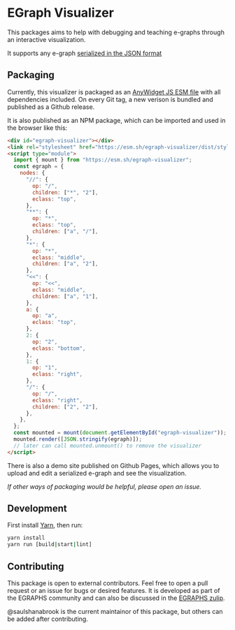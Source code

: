 # EGraph Visualizer

This packages aims to help with debugging and teaching e-graphs through an interactive visualization.

It supports any e-graph [serialized in the JSON format](https://github.com/egraphs-good/egraph-serialize/)

## Packaging

Currently, this visualizer is packaged as an [AnyWidget JS ESM file](https://anywidget.dev/) with all dependencies included.
On every Git tag, a new verison is bundled and published as a Github release.

It is also published as an NPM package, which can be imported and used in the browser like this:

```html
<div id="egraph-visualizer"></div>
<link rel="stylesheet" href="https://esm.sh/egraph-visualizer/dist/style.css" />
<script type="module">
  import { mount } from "https://esm.sh/egraph-visualizer";
  const egraph = {
    nodes: {
      "//": {
        op: "/",
        children: ["*", "2"],
        eclass: "top",
      },
      "**": {
        op: "*",
        eclass: "top",
        children: ["a", "/"],
      },
      "*": {
        op: "*",
        eclass: "middle",
        children: ["a", "2"],
      },
      "<<": {
        op: "<<",
        eclass: "middle",
        children: ["a", "1"],
      },
      a: {
        op: "a",
        eclass: "top",
      },
      2: {
        op: "2",
        eclass: "bottom",
      },
      1: {
        op: "1",
        eclass: "right",
      },
      "/": {
        op: "/",
        eclass: "right",
        children: ["2", "2"],
      },
    },
  };
  const mounted = mount(document.getElementById("egraph-visualizer"));
  mounted.render([JSON.stringify(egraph)]);
  // later can call mounted.unmount() to remove the visualizer
</script>
```

There is also a demo site published on Github Pages, which allows you to upload and edit a serialized e-graph and see
the visualization.

_If other ways of packaging would be helpful, please open an issue._

## Development

First install [Yarn](https://yarnpkg.com/getting-started/install), then run:

```sh
yarn install
yarn run [build|start|lint]
```

## Contributing

This package is open to external contributors. Feel free to open a pull request or an issue for bugs or desired features.
It is developed as part of the EGRAPHS community and can also be discussed in the [EGRAPHS zulip](https://egraphs.org/zulip/).

@saulshanabrook is the current maintainor of this package, but others can be added after contributing.
